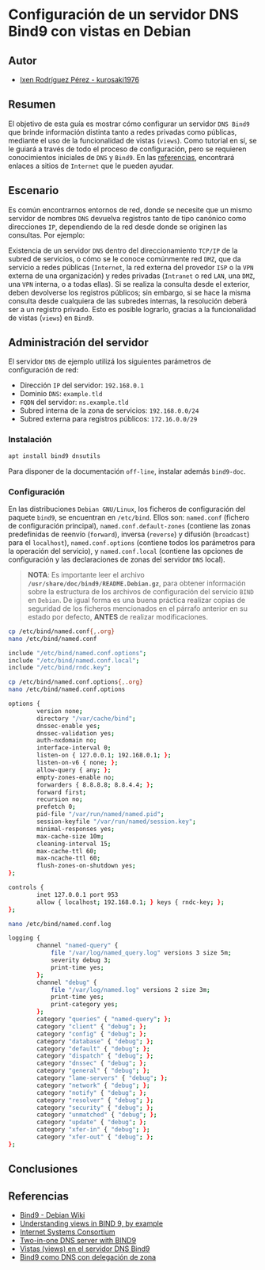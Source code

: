 # Configuración de un servidor DNS Bind9 con vistas en Debian

## Autor

- [Ixen Rodríguez Pérez - kurosaki1976](ixenrp1976@gmail.com)

## Resumen

El objetivo de esta guía es mostrar cómo configurar un servidor `DNS Bind9` que brinde información distinta tanto a redes privadas como públicas, mediante el uso de la funcionalidad de vistas (`views`). Como tutorial en sí, se le guiará a través de todo el proceso de configuración, pero se requieren conocimientos iniciales de `DNS` y `Bind9`. En las [referencias](#referencias), encontrará enlaces a sitios de `Internet` que le pueden ayudar.

## Escenario

Es común encontrarnos entornos de red, donde se necesite que un mismo servidor de nombres `DNS` devuelva registros tanto de tipo canónico como direcciones `IP`, dependiendo de la red desde donde se originen las consultas. Por ejemplo:

Existencia de un servidor `DNS` dentro del direccionamiento `TCP/IP` de la subred de servicios, o cómo se le conoce comúnmente red `DMZ`, que da servicio a redes públicas (`Internet`, la red externa del provedor `ISP` o la `VPN` externa de una organización) y redes privadas (`Intranet` o red `LAN`, una `DMZ`, una `VPN` interna, o a todas ellas). Si se realiza la consulta desde el exterior, deben devolverse los registros públicos; sin embargo, si se hace la misma consulta desde cualquiera de las subredes internas, la resolución deberá ser a un registro privado. Esto es posible lograrlo, gracias a la funcionalidad de vistas (`views`) en `Bind9`.

## Administración del servidor

El servidor `DNS` de ejemplo utilizá los siguientes parámetros de configuración de red:

* Dirección `IP` del servidor: `192.168.0.1`
* Dominio `DNS`: `example.tld`
* `FQDN` del servidor: `ns.example.tld`
* Subred interna de la zona de servicios: `192.168.0.0/24`
* Subred externa para registros públicos: `172.16.0.0/29`

### Instalación

```bash
apt install bind9 dnsutils
```

Para disponer de la documentación `off-line`, instalar además `bind9-doc`.

### Configuración

En las distribuciones `Debian GNU/Linux`, los ficheros de configuración del paquete `bind9`, se encuentran en `/etc/bind`. Ellos son: `named.conf` (fichero de configuración principal), `named.conf.default-zones` (contiene las zonas predefinidas de reenvío (`forward`), inversa (`reverse`) y difusión (`broadcast`) para el `localhost`), `named.conf.options` (contiene todos los parámetros para la operación del servicio), y `named.conf.local` (contiene las opciones de configuración y las declaraciones de zonas del servidor `DNS` local).

> **NOTA**: Es importante leer el archivo **`/usr/share/doc/bind9/README.Debian.gz`**, para obtener información sobre la estructura de los archivos de configuración del servicio `BIND` en `Debian`. De igual forma es una buena práctica realizar copias de seguridad de los ficheros mencionados en el párrafo anterior en su estado por defecto, **ANTES** de realizar modificaciones.

```bash
cp /etc/bind/named.conf{,.org}
nano /etc/bind/named.conf

include "/etc/bind/named.conf.options";
include "/etc/bind/named.conf.local";
include "/etc/bind/rndc.key";
```

```bash
cp /etc/bind/named.conf.options{,.org}
nano /etc/bind/named.conf.options

options {
		version none;
		directory "/var/cache/bind";
		dnssec-enable yes;
		dnssec-validation yes;
		auth-nxdomain no;
		interface-interval 0;
		listen-on { 127.0.0.1; 192.168.0.1; };
		listen-on-v6 { none; };
		allow-query { any; };
		empty-zones-enable no;
		forwarders { 8.8.8.8; 8.8.4.4; };
		forward first;
		recursion no;
		prefetch 0;
		pid-file "/var/run/named/named.pid";
		session-keyfile "/var/run/named/session.key";
		minimal-responses yes;
		max-cache-size 10m;
		cleaning-interval 15;
		max-cache-ttl 60;
		max-ncache-ttl 60;
		flush-zones-on-shutdown yes;
};

controls {
        inet 127.0.0.1 port 953
        allow { localhost; 192.168.0.1; } keys { rndc-key; };
};
```

```bash
nano /etc/bind/named.conf.log

logging {
		channel "named-query" {
			file "/var/log/named_query.log" versions 3 size 5m;
			severity debug 3;
			print-time yes;
		};
		channel "debug" {
			file "/var/log/named.log" versions 2 size 3m;
			print-time yes;
			print-category yes;
		};
		category "queries" { "named-query"; };
		category "client" { "debug"; };
		category "config" { "debug"; };
		category "database" { "debug"; };
		category "default" { "debug"; };
		category "dispatch" { "debug"; };
		category "dnssec" { "debug"; };
		category "general" { "debug"; };
		category "lame-servers" { "debug"; };
		category "network" { "debug"; };
		category "notify" { "debug"; };
		category "resolver" { "debug"; };
		category "security" { "debug"; };
		category "unmatched" { "debug"; };
		category "update" { "debug"; };
		category "xfer-in" { "debug"; };
		category "xfer-out" { "debug"; };
};
```

## Conclusiones

## Referencias
* [Bind9 - Debian Wiki](https://wiki.debian.org/Bind9)
* [Understanding views in BIND 9, by example](https://kb.isc.org/docs/aa-00851)
* [Internet Systems Consortium](https://www.youtube.com/user/ISCdotorg/videos)
* [Two-in-one DNS server with BIND9](https://www.howtoforge.com/two_in_one_dns_bind9_views)
* [Vistas (views) en el servidor DNS Bind9 ](https://www.josedomingo.org/pledin/2017/12/vistas-views-en-el-servidor-dns-bind9/)
* [Bind9 como DNS con delegación de zona](https://www.sysadminsdecuba.com/2018/04/bind9-como-dns-con-delegacion-de-zona/)
